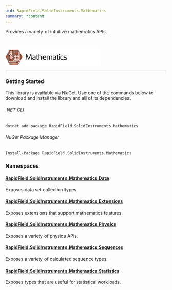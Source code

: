 ```yaml
---
uid: RapidField.SolidInstruments.Mathematics
summary: *content
---
```


<!--
Copyright (c) RapidField LLC. Licensed under the MIT License. See LICENSE.txt in the project root for license information.
-->

Provides a variety of intuitive mathematics APIs.

<br />

![Mathematics label](../images/Label.Mathematics.300w.png)
- - -

### Getting Started

This library is available via NuGet. Use one of the commands below to download and install the library and all of its dependencies.

###### .NET CLI

```shell
dotnet add package RapidField.SolidInstruments.Mathematics
```

###### NuGet Package Manager

```shell
Install-Package RapidField.SolidInstruments.Mathematics
```

### Namespaces

#### [RapidField.SolidInstruments.Mathematics.Data](RapidField.SolidInstruments.Mathematics.Data.html)

<section>
Exposes data set collection types.
</section>

#### [RapidField.SolidInstruments.Mathematics.Extensions](RapidField.SolidInstruments.Mathematics.Extensions.html)

<section>
Exposes extensions that support mathematics features.
</section>

#### [RapidField.SolidInstruments.Mathematics.Physics](RapidField.SolidInstruments.Mathematics.Physics.html)

<section>
Exposes a variety of physics APIs.
</section>

#### [RapidField.SolidInstruments.Mathematics.Sequences](RapidField.SolidInstruments.Mathematics.Sequences.html)

<section>
Exposes a variety of calculated sequence types.
</section>

#### [RapidField.SolidInstruments.Mathematics.Statistics](RapidField.SolidInstruments.Mathematics.Statistics.html)

<section>
Exposes types that are useful for statistical workloads.
</section>